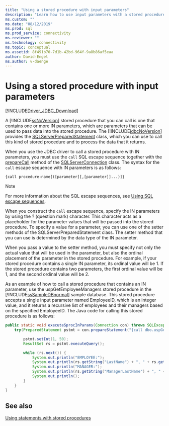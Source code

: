 ```yaml
---
title: "Using a stored procedure with input parameters"
description: "Learn how to use input parameters with a stored procedure with the JDBC Driver for SQL Server."
ms.custom: ""
ms.date: "08/12/2019"
ms.prod: sql
ms.prod_service: connectivity
ms.reviewer: ""
ms.technology: connectivity
ms.topic: conceptual
ms.assetid: 8f491b70-7d1b-42bd-964f-9a8b86af5eaa
author: David-Engel
ms.author: v-daenge
---
```


# Using a stored procedure with input parameters

[!INCLUDE[Driver_JDBC_Download](../../includes/driver_jdbc_download.md)]

A [!INCLUDE[ssNoVersion](../../includes/ssnoversion-md.md)] stored procedure that you can call is one that contains one or more IN parameters, which are parameters that can be used to pass data into the stored procedure. The [!INCLUDE[jdbcNoVersion](../../includes/jdbcnoversion_md.md)] provides the [SQLServerPreparedStatement](../../connect/jdbc/reference/sqlserverpreparedstatement-class.md) class, which you can use to call this kind of stored procedure and to process the data that it returns.

When you use the JDBC driver to call a stored procedure with IN parameters, you must use the `call` SQL escape sequence together with the [prepareCall](../../connect/jdbc/reference/preparecall-method-sqlserverconnection.md) method of the [SQLServerConnection](../../connect/jdbc/reference/sqlserverconnection-class.md) class. The syntax for the `call` escape sequence with IN parameters is as follows:

`{call procedure-name[([parameter][,[parameter]]...)]}`

> [!NOTE]  
> For more information about the SQL escape sequences, see [Using SQL escape sequences](../../connect/jdbc/using-sql-escape-sequences.md).

When you construct the `call` escape sequence, specify the IN parameters by using the ? (question mark) character. This character acts as a placeholder for the parameter values that will be passed into the stored procedure. To specify a value for a parameter, you can use one of the setter methods of the SQLServerPreparedStatement class. The setter method that you can use is determined by the data type of the IN parameter.

When you pass a value to the setter method, you must specify not only the actual value that will be used in the parameter, but also the ordinal placement of the parameter in the stored procedure. For example, if your stored procedure contains a single IN parameter, its ordinal value will be 1. If the stored procedure contains two parameters, the first ordinal value will be 1, and the second ordinal value will be 2.

As an example of how to call a stored procedure that contains an IN parameter, use the uspGetEmployeeManagers stored procedure in the [!INCLUDE[ssSampleDBnormal](../../includes/sssampledbnormal_md.md)] sample database. This stored procedure accepts a single input parameter named EmployeeID, which is an integer value, and it returns a recursive list of employees and their managers based on the specified EmployeeID. The Java code for calling this stored procedure is as follows:

```java
public static void executeSprocInParams(Connection con) throws SQLException {  
    try(PreparedStatement pstmt = con.prepareStatement("{call dbo.uspGetEmployeeManagers(?)}"); ) {  

        pstmt.setInt(1, 50);  
        ResultSet rs = pstmt.executeQuery();  

        while (rs.next()) {  
            System.out.println("EMPLOYEE:");  
            System.out.println(rs.getString("LastName") + ", " + rs.getString("FirstName"));  
            System.out.println("MANAGER:");  
            System.out.println(rs.getString("ManagerLastName") + ", " + rs.getString("ManagerFirstName"));  
            System.out.println();  
        }  
    }
}
```

## See also

[Using statements with stored procedures](../../connect/jdbc/using-statements-with-stored-procedures.md)
